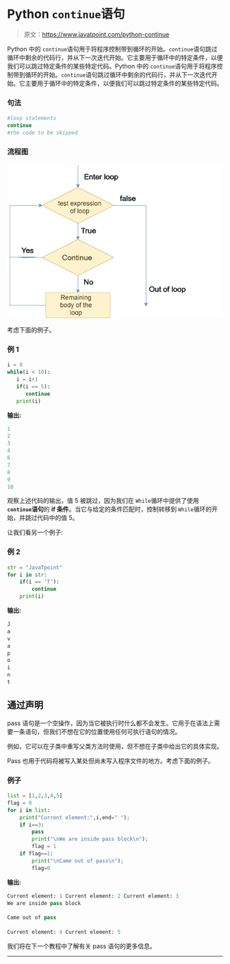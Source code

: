 # Python `continue`语句

> 原文：<https://www.javatpoint.com/python-continue>

Python 中的 `continue`语句用于将程序控制带到循环的开始。`continue`语句跳过循环中剩余的代码行，并从下一次迭代开始。它主要用于循环中的特定条件，以便我们可以跳过特定条件的某些特定代码。Python 中的 `continue`语句用于将程序控制带到循环的开始。`continue`语句跳过循环中剩余的代码行，并从下一次迭代开始。它主要用于循环中的特定条件，以便我们可以跳过特定条件的某些特定代码。

### 句法

```py
#loop statements  
continue
#the code to be skipped   

```

### 流程图

![Python continue Statement](img/e71573a4080d25e950bab5a4a05a5a91.png)

考虑下面的例子。

### 例 1

```py
i = 0                   
while(i < 10):              
   i = i+1
   if(i == 5):
      continue
   print(i)

```

**输出:**

```py
1
2
3
4
6
7
8
9
10

```

观察上述代码的输出，值 5 被跳过，因为我们在 `While`循环中提供了使用 **`continue`语句**的 **if 条件**。当它与给定的条件匹配时，控制转移到 `While`循环的开始，并跳过代码中的值 5。

让我们看另一个例子:

### 例 2

```py
str = "JavaTpoint"
for i in str:
    if(i == 'T'):
        continue
    print(i)

```

**输出:**

```py
J
a
v
a
p
o
i
n
t

```

## 通过声明

pass 语句是一个空操作，因为当它被执行时什么都不会发生。它用于在语法上需要一条语句，但我们不想在它的位置使用任何可执行语句的情况。

例如，它可以在子类中重写父类方法时使用，但不想在子类中给出它的具体实现。

Pass 也用于代码将被写入某处但尚未写入程序文件的地方。考虑下面的例子。

### 例子

```py
list = [1,2,3,4,5]  
flag = 0  
for i in list:  
    print("Current element:",i,end=" ");  
    if i==3:  
        pass  
        print("\nWe are inside pass block\n");  
        flag = 1  
    if flag==1:  
        print("\nCame out of pass\n");  
        flag=0 

```

**输出:**

```py
Current element: 1 Current element: 2 Current element: 3 
We are inside pass block

Came out of pass

Current element: 4 Current element: 5 

```

我们将在下一个教程中了解有关 pass 语句的更多信息。

* * *
